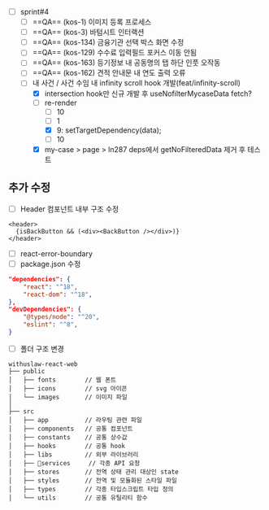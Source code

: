 - [ ] sprint#4
	- [ ] ==QA== (kos-1) 이미지 등록 프로세스
	- [ ] ==QA== (kos-3) 바텀시트 인터랙션
	- [ ] ==QA== (kos-134) 금융기관 선택 박스 화면 수정
	- [ ] ==QA== (kos-129) 수수료 입력필드 포커스 이동 안됨
	- [ ] ==QA== (kos-163) 등기정보 내 공동명의 탭 하단 인풋 오작동
	- [ ] ==QA== (kos-162) 견적 안내문 내 연도 출력 오류
	- [ ] 내 사건 / 사건 수임 내 infinity scroll hook 개발(feat/infinity-scroll)
		- [x] intersection hook만 신규 개발 후 useNofilterMycaseData fetch?
		- [ ] re-render
			- [ ] 10
			- [ ] 1
			- [x] 9: setTargetDependency(data);
			- [ ] 10
		- [x] my-case > page > ln287 deps에서 getNoFilteredData 제거 후 테스트

## 추가 수정
- [ ] Header 컴포넌트 내부 구조 수정
```tsx
<header>
  {isBackButton && (<div><BackButton /></div>)}
</header>
```
- [ ] react-error-boundary
- [ ] package.json 수정
```json
"dependencies": {
	"react": "^18",
	"react-dom": "^18",
},
"devDependencies": {
	"@types/node": "^20",
	"eslint": "^8",
}
```
- [ ] 폴더 구조 변경
```
withuslaw-react-web
├── public
│	├── fonts        // 웹 폰트
│	├── icons        // svg 아이콘
│	└── images       // 이미지 파일
│
├── src
│	├── app          // 라우팅 관련 파일
│	├── components   // 공통 컴포넌트
│	├── constants    // 공통 상수값
│	├── hooks        // 공통 hook
│	├── libs         // 외부 라이브러리
│	├── services     // 각종 API 요청
│	├── stores       // 전역 상태 관리 대상인 state
│	├── styles       // 전역 및 모듈화된 스타일 파일 
│	├── types        // 각종 타입스크립트 타입 정의
│	└── utils        // 공통 유틸리티 함수
```

